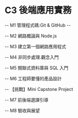 #  C3 後端應用實務
 
-- M1 管理程式碼:Git & GitHub
	-- 

-- M2 網路概論與 Node.js

-- M3 建立第一個網路應用程式

-- M4 非同步處理.觀念入門

-- M5 關聯式資料庫與 SQL 入門

-- M6 工程師要懂的產品設計

-- 【挑戰】Mini Capstone Project

-- M7 前後端選課引導

-- M8 驗收與展望